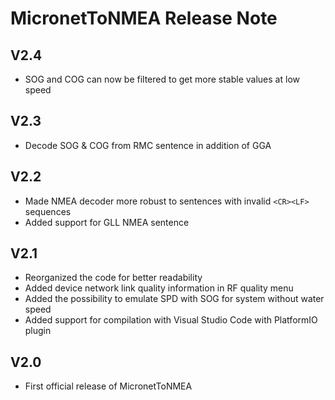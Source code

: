 # MicronetToNMEA Release Note

## V2.4
- SOG and COG can now be filtered to get more stable values at low speed

## V2.3
- Decode SOG & COG from RMC sentence in addition of GGA

## V2.2
- Made NMEA decoder more robust to sentences with invalid `<CR><LF>` sequences
- Added support for GLL NMEA sentence

## V2.1
- Reorganized the code for better readability
- Added device network link quality information in RF quality menu
- Added the possibility to emulate SPD with SOG for system without water speed
- Added support for compilation with Visual Studio Code with PlatformIO plugin

## V2.0
- First official release of MicronetToNMEA
